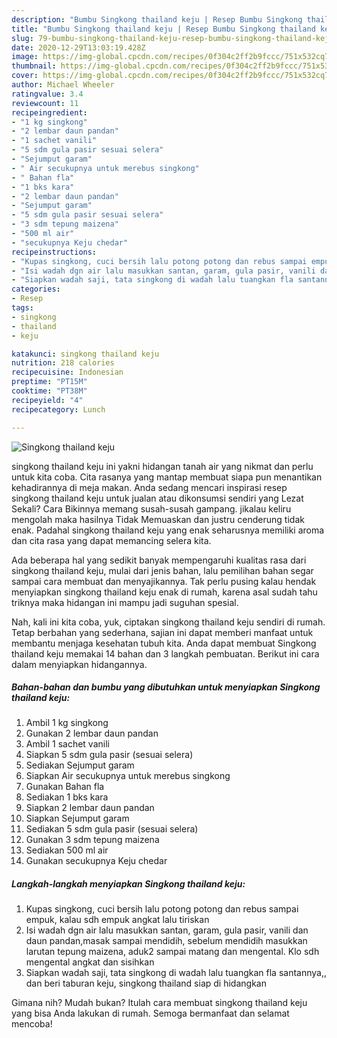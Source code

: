 ```yaml
---
description: "Bumbu Singkong thailand keju | Resep Bumbu Singkong thailand keju Yang Paling Enak"
title: "Bumbu Singkong thailand keju | Resep Bumbu Singkong thailand keju Yang Paling Enak"
slug: 79-bumbu-singkong-thailand-keju-resep-bumbu-singkong-thailand-keju-yang-paling-enak
date: 2020-12-29T13:03:19.428Z
image: https://img-global.cpcdn.com/recipes/0f304c2ff2b9fccc/751x532cq70/singkong-thailand-keju-foto-resep-utama.jpg
thumbnail: https://img-global.cpcdn.com/recipes/0f304c2ff2b9fccc/751x532cq70/singkong-thailand-keju-foto-resep-utama.jpg
cover: https://img-global.cpcdn.com/recipes/0f304c2ff2b9fccc/751x532cq70/singkong-thailand-keju-foto-resep-utama.jpg
author: Michael Wheeler
ratingvalue: 3.4
reviewcount: 11
recipeingredient:
- "1 kg singkong"
- "2 lembar daun pandan"
- "1 sachet vanili"
- "5 sdm gula pasir sesuai selera"
- "Sejumput garam"
- " Air secukupnya untuk merebus singkong"
- " Bahan fla"
- "1 bks kara"
- "2 lembar daun pandan"
- "Sejumput garam"
- "5 sdm gula pasir sesuai selera"
- "3 sdm tepung maizena"
- "500 ml air"
- "secukupnya Keju chedar"
recipeinstructions:
- "Kupas singkong, cuci bersih lalu potong potong dan rebus sampai empuk, kalau sdh empuk angkat lalu tiriskan"
- "Isi wadah dgn air lalu masukkan santan, garam, gula pasir, vanili dan daun pandan,masak sampai mendidih, sebelum mendidih masukkan larutan tepung maizena, aduk2 sampai matang dan mengental. Klo sdh mengental angkat dan sisihkan"
- "Siapkan wadah saji, tata singkong di wadah lalu tuangkan fla santannya,, dan beri taburan keju, singkong thailand siap di hidangkan"
categories:
- Resep
tags:
- singkong
- thailand
- keju

katakunci: singkong thailand keju 
nutrition: 218 calories
recipecuisine: Indonesian
preptime: "PT15M"
cooktime: "PT38M"
recipeyield: "4"
recipecategory: Lunch

---
```



![Singkong thailand keju](https://img-global.cpcdn.com/recipes/0f304c2ff2b9fccc/751x532cq70/singkong-thailand-keju-foto-resep-utama.jpg)


singkong thailand keju ini yakni hidangan tanah air yang nikmat dan perlu untuk kita coba. Cita rasanya yang mantap membuat siapa pun menantikan kehadirannya di meja makan.
Anda sedang mencari inspirasi resep singkong thailand keju untuk jualan atau dikonsumsi sendiri yang Lezat Sekali? Cara Bikinnya memang susah-susah gampang. jikalau keliru mengolah maka hasilnya Tidak Memuaskan dan justru cenderung tidak enak. Padahal singkong thailand keju yang enak seharusnya memiliki aroma dan cita rasa yang dapat memancing selera kita.



Ada beberapa hal yang sedikit banyak mempengaruhi kualitas rasa dari singkong thailand keju, mulai dari jenis bahan, lalu pemilihan bahan segar sampai cara membuat dan menyajikannya. Tak perlu pusing kalau hendak menyiapkan singkong thailand keju enak di rumah, karena asal sudah tahu triknya maka hidangan ini mampu jadi suguhan spesial.


Nah, kali ini kita coba, yuk, ciptakan singkong thailand keju sendiri di rumah. Tetap berbahan yang sederhana, sajian ini dapat memberi manfaat untuk membantu menjaga kesehatan tubuh kita. Anda dapat membuat Singkong thailand keju memakai 14 bahan dan 3 langkah pembuatan. Berikut ini cara dalam menyiapkan hidangannya.

<!--inarticleads1-->

##### Bahan-bahan dan bumbu yang dibutuhkan untuk menyiapkan Singkong thailand keju:

1. Ambil 1 kg singkong
1. Gunakan 2 lembar daun pandan
1. Ambil 1 sachet vanili
1. Siapkan 5 sdm gula pasir (sesuai selera)
1. Sediakan Sejumput garam
1. Siapkan  Air secukupnya untuk merebus singkong
1. Gunakan  Bahan fla
1. Sediakan 1 bks kara
1. Siapkan 2 lembar daun pandan
1. Siapkan Sejumput garam
1. Sediakan 5 sdm gula pasir (sesuai selera)
1. Gunakan 3 sdm tepung maizena
1. Sediakan 500 ml air
1. Gunakan secukupnya Keju chedar




<!--inarticleads2-->

##### Langkah-langkah menyiapkan Singkong thailand keju:

1. Kupas singkong, cuci bersih lalu potong potong dan rebus sampai empuk, kalau sdh empuk angkat lalu tiriskan
1. Isi wadah dgn air lalu masukkan santan, garam, gula pasir, vanili dan daun pandan,masak sampai mendidih, sebelum mendidih masukkan larutan tepung maizena, aduk2 sampai matang dan mengental. Klo sdh mengental angkat dan sisihkan
1. Siapkan wadah saji, tata singkong di wadah lalu tuangkan fla santannya,, dan beri taburan keju, singkong thailand siap di hidangkan




Gimana nih? Mudah bukan? Itulah cara membuat singkong thailand keju yang bisa Anda lakukan di rumah. Semoga bermanfaat dan selamat mencoba!
